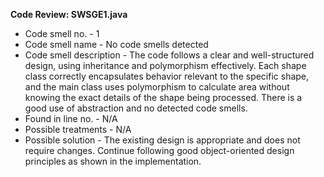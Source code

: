 **Code Review: SWSGE1.java**
   - Code smell no. - 1
   - Code smell name - No code smells detected
   - Code smell description - The code follows a clear and well-structured design, using inheritance and polymorphism effectively. Each shape class correctly encapsulates behavior relevant to the specific shape, and the main class uses polymorphism to calculate area without knowing the exact details of the shape being processed. There is a good use of abstraction and no detected code smells.
   - Found in line no. - N/A
   - Possible treatments - N/A
   - Possible solution - The existing design is appropriate and does not require changes. Continue following good object-oriented design principles as shown in the implementation.